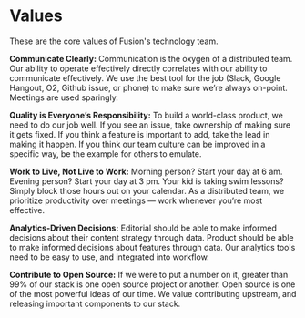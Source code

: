 # Values

These are the core values of Fusion's technology team.

**Communicate Clearly:** Communication is the oxygen of a distributed team. Our ability to operate effectively directly correlates with our ability to communicate effectively. We use the best tool for the job (Slack, Google Hangout, O2, Github issue, or phone) to make sure we’re always on-point. Meetings are used sparingly.

**Quality is Everyone’s Responsibility:** To build a world-class product, we need to do our job well. If you see an issue, take ownership of making sure it gets fixed. If you think a feature is important to add, take the lead in making it happen. If you think our team culture can be improved in a specific way, be the example for others to emulate.

**Work to Live, Not Live to Work:** Morning person? Start your day at 6 am. Evening person? Start your day at 3 pm. Your kid is taking swim lessons? Simply block those hours out on your calendar. As a distributed team, we prioritize productivity over meetings — work whenever you’re most effective.

**Analytics-Driven Decisions:** Editorial should be able to make informed decisions about their content strategy through data. Product should be able to make informed decisions about features through data. Our analytics tools need to be easy to use, and integrated into workflow.

**Contribute to Open Source:** If we were to put a number on it, greater than 99% of our stack is one open source project or another. Open source is one of the most powerful ideas of our time. We value contributing upstream, and releasing important components to our stack.

